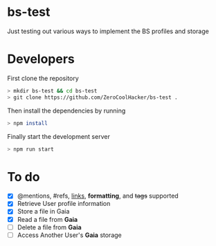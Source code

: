 # bs-test
Just testing out various ways to implement the BS profiles and storage

# Developers
First clone the repository
```bash
> mkdir bs-test && cd bs-test
> git clone https://github.com/ZeroCoolHacker/bs-test .
```
Then install the dependencies by running
```bash
> npm install
```
Finally start the development server
```bash
> npm run start
```
# To do
- [x] @mentions, #refs, [links](), **formatting**, and <del>tags</del> supported
- [x] Retrieve User profile information
- [x] Store a file in Gaia
- [X] Read a file from **Gaia**
- [ ] Delete a file from **Gaia**
- [ ] Access Another User's **Gaia** storage
